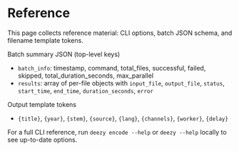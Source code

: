 # Reference

This page collects reference material: CLI options, batch JSON schema, and filename template tokens.

Batch summary JSON (top-level keys)

- `batch_info`: timestamp, command, total_files, successful, failed, skipped, total_duration_seconds, max_parallel
- `results`: array of per-file objects with `input_file`, `output_file`, `status`, `start_time`, `end_time`, `duration_seconds`, `error`

Output template tokens

- `{title}`, `{year}`, `{stem}`, `{source}`, `{lang}`, `{channels}`, `{worker}`, `{delay}`

For a full CLI reference, run `deezy encode --help` or `deezy --help` locally to see up-to-date options.

